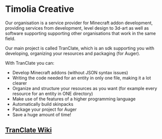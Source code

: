 # Timolia Creative

Our organisation is a service provider for Minecraft addon development, providing services from development, level design to 3d-art as well as software supporting supporting other organisations that work in the same field.

Our main project is called TranClate, which is an sdk supporting you with developing, organizing your resources and packaging (for Auger).

With TranClate you can:
- Develop Minecraft addons (without JSON syntax issues)
- Writing the code needed for an entity in only one file, making it a lot clearer
- Organize and structure your resources as you want (for example every resource for an entity in ONE directory)
- Make use of the features of a higher programming language
- Automatically build skinpacks
- Package your project for Auger
- Save a huge amount of time!

## [TranClate Wiki](https://timoliacreative.github.io/#/)
